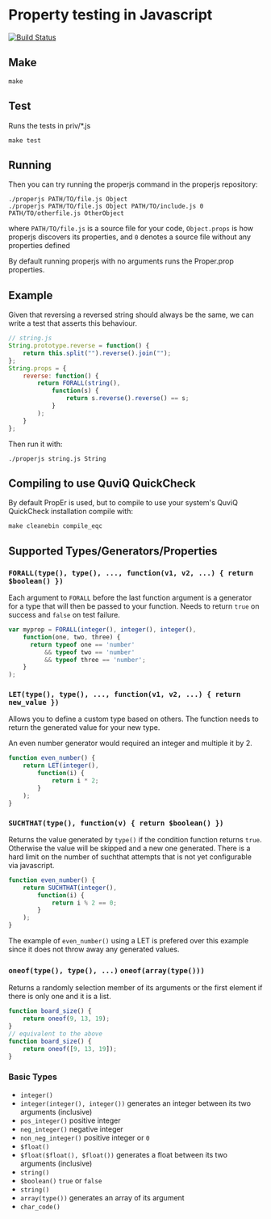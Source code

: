 # Property testing in Javascript

[![Build Status](https://secure.travis-ci.org/mokele/proper.js.png)](http://travis-ci.org/mokele/proper.js)

## Make

    make

## Test

Runs the tests in priv/*.js

    make test

## Running

Then you can try running the properjs command in the properjs repository:

    ./properjs PATH/TO/file.js Object
    ./properjs PATH/TO/file.js Object PATH/TO/include.js 0 PATH/TO/otherfile.js OtherObject

where `PATH/TO/file.js` is a source file for your code, 
`Object.props` is how properjs discovers its properties, 
and `0` denotes a source file without any properties defined

By default running properjs with no arguments runs the Proper.prop
properties.

## Example

Given that reversing a reversed string should always be the same, we can
write a test that asserts this behaviour.

```javascript
// string.js
String.prototype.reverse = function() {
    return this.split("").reverse().join("");
};
String.props = {
    reverse: function() {
        return FORALL(string(),
            function(s) {
                return s.reverse().reverse() == s;
            }
        );
    }
};
```

Then run it with:

    ./properjs string.js String

## Compiling to use QuviQ QuickCheck

By default PropEr is used, but to compile to use your system's QuviQ QuickCheck
installation compile with:

    make cleanebin compile_eqc


## Supported Types/Generators/Properties

### `FORALL(type(), type(), ..., function(v1, v2, ...) { return $boolean() })`

Each argument to `FORALL` before the last function argument is a
generator for a type that will then be passed to your function.
Needs to return `true` on success and `false` on test failure.

```javascript
var myprop = FORALL(integer(), integer(), integer(),
    function(one, two, three) {
      return typeof one == 'number'
          && typeof two == 'number'
          && typeof three == 'number';
    }
);
```

### `LET(type(), type(), ..., function(v1, v2, ...) { return new_value })`

Allows you to define a custom type based on others. The function 
needs to return the generated value for your new type.

An even number generator would required an integer and multiple it by 2.

```javascript
function even_number() {
    return LET(integer(),
        function(i) {
            return i * 2;
        }
    );
}
```

### `SUCHTHAT(type(), function(v) { return $boolean() })`

Returns the value generated by `type()` if the condition function returns
`true`. Otherwise the value will be skipped and a new one generated.
There is a hard limit on the number of suchthat attempts that is not yet
configurable via javascript.

```javascript
function even_number() {
    return SUCHTHAT(integer(),
        function(i) {
            return i % 2 == 0;
        }
    );
}
```

The example of `even_number()` using a LET is prefered over this example
since it does not throw away any generated values.

### `oneof(type(), type(), ...)` `oneof(array(type()))`

Returns a randomly selection member of its arguments or the first
element if there is only one and it is a list.

```javascript
function board_size() {
    return oneof(9, 13, 19);
}
// equivalent to the above
function board_size() {
    return oneof([9, 13, 19]);
}
```

### Basic Types

 * `integer()`
 * `integer(integer(), integer())` generates an integer 
between its two arguments (inclusive)
 * `pos_integer()` positive integer
 * `neg_integer()` negative integer
 * `non_neg_integer()` positive integer or `0`
 * `$float()`
 * `$float($float(), $float())` generates a float 
between its two arguments (inclusive)
 * `string()`
 * `$boolean()` `true` or `false`
 * `string()`
 * `array(type())` generates an array of its argument
 * `char_code()`
